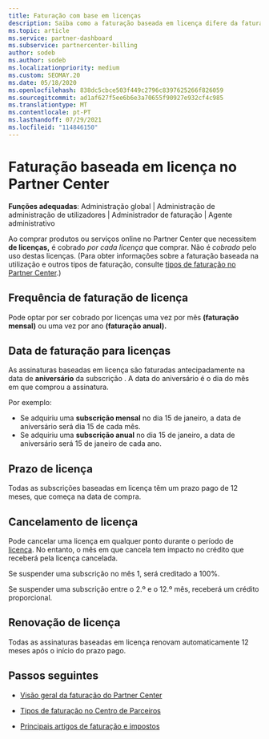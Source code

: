 ```yaml
---
title: Faturação com base em licenças
description: Saiba como a faturação baseada em licença difere da faturação baseada no uso no Partner Center, incluindo como é faturado por licença (não por utilização da licença).
ms.topic: article
ms.service: partner-dashboard
ms.subservice: partnercenter-billing
author: sodeb
ms.author: sodeb
ms.localizationpriority: medium
ms.custom: SEOMAY.20
ms.date: 05/18/2020
ms.openlocfilehash: 838dc5cbce503f449c2796c8397625266f826059
ms.sourcegitcommit: ad1af627f5ee6b6e3a70655f90927e932cf4c985
ms.translationtype: MT
ms.contentlocale: pt-PT
ms.lasthandoff: 07/29/2021
ms.locfileid: "114846150"
---
```

# <a name="license-based-billing-in-partner-center"></a>Faturação baseada em licença no Partner Center

**Funções adequadas**: Administração global | Administração de administração de utilizadores | Administrador de faturação | Agente administrativo

Ao comprar produtos ou serviços online no Partner Center que necessitem **de licenças,** é cobrado *por cada licença* que comprar. Não é *cobrado* pelo uso destas licenças. (Para obter informações sobre a faturação baseada na utilização e outros tipos de faturação, consulte [tipos de faturação no Partner Center](./billing-basics.md).)

## <a name="license-billing-frequency"></a>Frequência de faturação de licença

Pode optar por ser cobrado por licenças uma vez por mês **(faturação mensal)** ou uma vez por ano **(faturação anual).** 

## <a name="billing-date-for-licenses"></a>Data de faturação para licenças

As assinaturas baseadas em licença são faturadas antecipadamente na data de **aniversário** da subscrição . A data do aniversário é o dia do mês em que comprou a assinatura.

Por exemplo:

- Se adquiriu uma **subscrição mensal** no dia 15 de janeiro, a data de aniversário será dia 15 de cada mês.
- Se adquiriu uma **subscrição anual** no dia 15 de janeiro, a data de aniversário será 15 de janeiro de cada ano.

## <a name="license-term"></a>Prazo de licença

Todas as subscrições baseadas em licença têm um prazo pago de 12 meses, que começa na data de compra.

## <a name="license-cancellation"></a>Cancelamento de licença

Pode cancelar uma licença em qualquer ponto durante o período de [licença](#license-term). No entanto, o mês em que cancela tem impacto no crédito que receberá pela licença cancelada.

Se suspender uma subscrição no mês 1, será creditado a 100%.

Se suspender uma subscrição entre o 2.º e o 12.º mês, receberá um crédito proporcional.

## <a name="license-renewal"></a>Renovação de licença

Todas as assinaturas baseadas em licença renovam automaticamente 12 meses após o início do prazo pago.

## <a name="next-steps"></a>Passos seguintes

- [Visão geral da faturação do Partner Center](billing-basics.md)

- [Tipos de faturação no Centro de Parceiros](./billing-basics.md)

- [Principais artigos de faturação e impostos](billing.md)